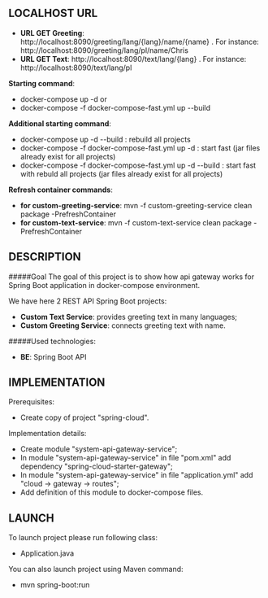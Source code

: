 LOCALHOST URL
-------------

* **URL GET Greeting**: http://localhost:8090/greeting/lang/{lang}/name/{name} . For instance: http://localhost:8090/greeting/lang/pl/name/Chris 
* **URL GET Text**: http://localhost:8090/text/lang/{lang} . For instance: http://localhost:8090/text/lang/pl

**Starting command**:
* docker-compose up -d
or
* docker-compose -f docker-compose-fast.yml up --build

**Additional starting command**:
* docker-compose up -d --build								: rebuild all projects
* docker-compose -f docker-compose-fast.yml up -d			: start fast (jar files already exist for all projects)
* docker-compose -f docker-compose-fast.yml up -d  --build	: start fast with rebuld all projects (jar files already exist for all projects)

**Refresh container commands**:
* **for custom-greeting-service**: mvn -f custom-greeting-service clean package -PrefreshContainer
* **for custom-text-service**: mvn -f custom-text-service clean package -PrefreshContainer


DESCRIPTION
-----------

#####Goal
The goal of this project is to show how api gateway works for Spring Boot application in docker-compose environment.

We have here 2 REST API Spring Boot projects:
* **Custom Text Service**: provides greeting text in many languages;
* **Custom Greeting Service**: connects greeting text with name.

#####Used technologies:
* **BE**: Spring Boot API


IMPLEMENTATION
--------------

Prerequisites:
* Create copy of project "spring-cloud".

Implementation details:
* Create module "system-api-gateway-service";
* In module "system-api-gateway-service" in file "pom.xml" add dependency "spring-cloud-starter-gateway";
* In module "system-api-gateway-service" in file "application.yml" add "cloud -> gateway -> routes";
* Add definition of this module to docker-compose files.

  

LAUNCH
------

To launch project please run following class: 
* Application.java

You can also launch project using Maven command:
* mvn spring-boot:run
